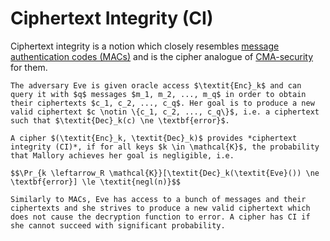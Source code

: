 # Ciphertext Integrity (CI)
Ciphertext integrity is a notion which closely resembles [message authentication codes (MACs)](../Message%20Authentication%20Codes%20(MACs)/index.md) and is the cipher analogue of [CMA-security](../Message%20Authentication%20Codes%20(MACs)/index.md#admonition-definition-cma-security-for-message-authentication-codes) for them.

```admonish danger title="Ciphertext Integrity (CI)"
The adversary Eve is given oracle access $\textit{Enc}_k$ and can query it with $q$ messages $m_1, m_2, ..., m_q$ in order to obtain their ciphertexts $c_1, c_2, ..., c_q$. Her goal is to produce a new valid ciphertext $c \notin \{c_1, c_2, ..., c_q\}$, i.e. a ciphertext such that $\textit{Dec}_k(c) \ne \textbf{error}$.

A cipher $(\textit{Enc}_k, \textit{Dec}_k)$ provides *ciphertext integrity (CI)*, if for all keys $k \in \mathcal{K}$, the probability that Mallory achieves her goal is negligible, i.e.

$$\Pr_{k \leftarrow_R \mathcal{K}}[\textit{Dec}_k(\textit{Eve}()) \ne \textbf{error}] \le \textit{negl(n)}$$
```

```admonish tip title="Definition Breakdown"
Similarly to MACs, Eve has access to a bunch of messages and their ciphertexts and she strives to produce a new valid ciphertext which does not cause the decryption function to error. A cipher has CI if she cannot succeed with significant probability.
```